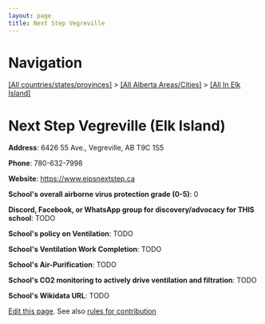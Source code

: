 ```yaml
---
layout: page
title: Next Step Vegreville
---
```

# Navigation

[[All countries/states/provinces]](../../..) > [[All Alberta Areas/Cities]](../..) > [[All In Elk Island]](..)

# Next Step Vegreville (Elk Island)

**Address**: 6426 55 Ave., Vegreville, AB T9C 1S5

**Phone**: 780-632-7998

**Website**: <https://www.eipsnextstep.ca>

**School's overall airborne virus protection grade (0-5)**: 0

**Discord, Facebook, or WhatsApp group for discovery/advocacy for THIS school**: TODO

**School's policy on Ventilation**: TODO

**School's Ventilation Work Completion**: TODO

**School's Air-Purification**: TODO

**School's CO2 monitoring to actively drive ventilation and filtration**: TODO

**School's Wikidata URL**: TODO


[Edit this page](https://github.com/ventilate-schools/AB/edit/main/./Elk_Island/Next_Step_Vegreville.md). See also [rules for contribution](../../../contribution-rules/)